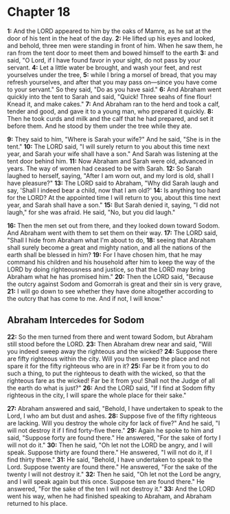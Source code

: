 # Chapter 18

**1:** And the LORD appeared to him by the oaks of Mamre, as he sat at the door of his tent in the heat of the day.
**2:** He lifted up his eyes and looked, and behold, three men were standing in front of him. When he saw them, he ran from the tent door to meet them and bowed himself to the earth
**3:** and said, "O Lord, if I have found favor in your sight, do not pass by your servant.
**4:** Let a little water be brought, and wash your feet, and rest yourselves under the tree,
**5:** while I bring a morsel of bread, that you may refresh yourselves, and after that you may pass on—since you have come to your servant." So they said, "Do as you have said."
**6:** And Abraham went quickly into the tent to Sarah and said, "Quick! Three seahs of fine flour! Knead it, and make cakes."
**7:** And Abraham ran to the herd and took a calf, tender and good, and gave it to a young man, who prepared it quickly.
**8:** Then he took curds and milk and the calf that he had prepared, and set it before them. And he stood by them under the tree while they ate.

**9:** They said to him, "Where is Sarah your wife?" And he said, "She is in the tent."
**10:** The LORD said, "I will surely return to you about this time next year, and Sarah your wife shall have a son." And Sarah was listening at the tent door behind him.
**11:** Now Abraham and Sarah were old, advanced in years. The way of women had ceased to be with Sarah.
**12:** So Sarah laughed to herself, saying, "After I am worn out, and my lord is old, shall I have pleasure?"
**13:** The LORD said to Abraham, "Why did Sarah laugh and say, 'Shall I indeed bear a child, now that I am old?'
**14:** Is anything too hard for the LORD? At the appointed time I will return to you, about this time next year, and Sarah shall have a son."
**15:** But Sarah denied it, saying, "I did not laugh," for she was afraid. He said, "No, but you did laugh."

**16:** Then the men set out from there, and they looked down toward Sodom. And Abraham went with them to set them on their way.
**17:** The LORD said, "Shall I hide from Abraham what I'm about to do,
**18:** seeing that Abraham shall surely become a great and mighty nation, and all the nations of the earth shall be blessed in him?
**19:** For I have chosen him, that he may command his children and his household after him to keep the way of the LORD by doing righteousness and justice, so that the LORD may bring Abraham what he has promised him."
**20:** Then the LORD said, "Because the outcry against Sodom and Gomorrah is great and their sin is very grave,
**21:** I will go down to see whether they have done altogether according to the outcry that has come to me. And if not, I will know."

## Abraham Intercedes for Sodom

**22:** So the men turned from there and went toward Sodom, but Abraham still stood before the LORD.
**23:** Then Abraham drew near and said, "Will you indeed sweep away the righteous and the wicked?
**24:** Suppose there are fifty righteous within the city. Will you then sweep the place and not spare it for the fifty righteous who are in it?
**25:** Far be it from you to do such a thing, to put the righteous to death with the wicked, so that the righteous fare as the wicked! Far be it from you! Shall not the Judge of all the earth do what is just?"
**26:** And the LORD said, "If I find at Sodom fifty righteous in the city, I will spare the whole place for their sake."

**27:** Abraham answered and said, "Behold, I have undertaken to speak to the Lord, I who am but dust and ashes.
**28:** Suppose five of the fifty righteous are lacking. Will you destroy the whole city for lack of five?" And he said, "I will not destroy it if I find forty-five there."
**29:** Again he spoke to him and said, "Suppose forty are found there." He answered, "For the sake of forty I will not do it."
**30:** Then he said, "Oh let not the LORD be angry, and I will speak. Suppose thirty are found there." He answered, "I will not do it, if I find thirty there."
**31:** He said, "Behold, I have undertaken to speak to the Lord. Suppose twenty are found there." He answered, "For the sake of the twenty I will not destroy it."
**32:** Then he said, "Oh let not the Lord be angry, and I will speak again but this once. Suppose ten are found there." He answered, "For the sake of the ten I will not destroy it."
**33:** And the LORD went his way, when he had finished speaking to Abraham, and Abraham returned to his place.
